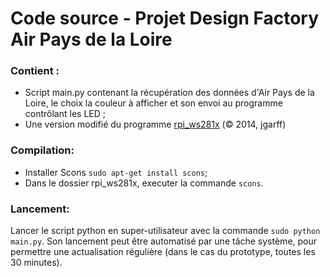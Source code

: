 Code source - Projet Design Factory Air Pays de la Loire
==========

### Contient :

- Script main.py contenant la récupération des données d'Air Pays de la Loire, le choix la couleur à afficher et son envoi au programme contrôlant les LED ;
- Une version modifié du programme [rpi_ws281x](https://github.com/jgarff/rpi_ws281x) (© 2014, jgarff)


### Compilation:

- Installer Scons `sudo apt-get install scons`;
- Dans le dossier rpi_ws281x, executer la commande `scons`.

### Lancement:

Lancer le script python en super-utilisateur avec la commande `sudo python main.py`. Son lancement peut être automatisé par une tâche système, pour permettre une actualisation régulière (dans le cas du prototype, toutes les 30 minutes).